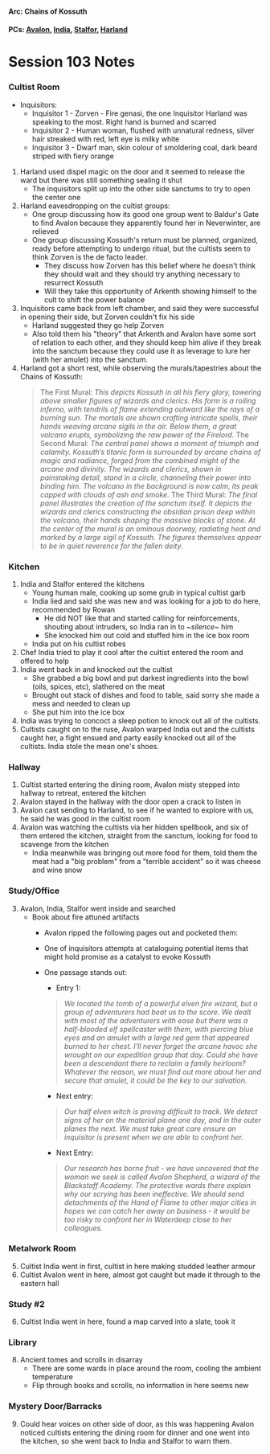 #### Arc: Chains of Kossuth
#### PCs: [Avalon](PCs/Current/Avalon.md), [India](PCs/Current/India.md), [Stalfor](PCs/Current/Stalfor.md), [Harland](PCs/Current/Harland.md)

# Session 103 Notes
### Cultist Room
- Inquisitors:
	- Inquisitor 1 - Zorven - Fire genasi, the one Inquisitor Harland was speaking to the most. Right hand is burned and scarred
	- Inquisitor 2 - Human woman, flushed with unnatural redness, silver hair streaked with red, left eye is milky white
	- Inquisitor 3 - Dwarf man, skin colour of smoldering coal, dark beard striped with fiery orange
1. Harland used dispel magic on the door and it seemed to release the ward but there was still something sealing it shut
	- The inquisitors split up into the other side sanctums to try to open the center one
2. Harland eavesdropping on the cultist groups:
	- One group discussing how its good one group went to Baldur's Gate to find Avalon because they apparently found her in Neverwinter, are relieved
	- One group discussing Kossuth's return must be planned, organized, ready before attempting to undergo ritual, but the cultists seem to think Zorven is the de facto leader.
		- They discuss how Zorven has this belief where he doesn't think they should wait and they should try anything necessary to resurrect Kossuth
		- Will they take this opportunity of Arkenth showing himself to the cult to shift the power balance
11. Inquisitors came back from left chamber, and said they were successful in opening their side, but Zorven couldn't fix his side
	- Harland suggested they go help Zorven
	- Also told them his "theory" that Arkenth and Avalon have some sort of relation to each other, and they should keep him alive if they break into the sanctum because they could use it as leverage to lure her (with her amulet) into the sanctum.
12. Harland got a short rest, while observing the murals/tapestries about the Chains of Kossuth:
	>	The First Mural: _This depicts Kossuth in all his fiery glory, towering above smaller figures of wizards and clerics. His form is a roiling inferno, with tendrils of flame extending outward like the rays of a burning sun. The mortals are shown crafting intricate spells, their hands weaving arcane sigils in the air. Below them, a great volcano erupts, symbolizing the raw power of the Firelord._
	>	The Second Mural: _The central panel shows a moment of triumph and calamity. Kossuth’s titanic form is surrounded by arcane chains of magic and radiance, forged from the combined might of the arcane and divinity. The wizards and clerics, shown in painstaking detail, stand in a circle, channeling their power into binding him. The volcano in the background is now calm, its peak capped with clouds of ash and smoke._
	>	The Third Mural: _The final panel illustrates the creation of the sanctum itself. It depicts the wizards and clerics constructing the obsidian prison deep within the volcano, their hands shaping the massive blocks of stone. At the center of the mural is an ominous doorway, radiating heat and marked by a large sigil of Kossuth. The figures themselves appear to be in quiet reverence for the fallen deity._

### Kitchen
1. India and Stalfor entered  the kitchens
	- Young human male, cooking up some grub in typical cultist garb
	- India lied and said she was new and was looking for a job to do here, recommended by Rowan
		- He did NOT like that and started calling for reinforcements, shouting about intruders, so India ran in to ~_silence_~ him
		- She knocked him out cold and stuffed him in the ice box room
	- India put on his cultist robes
2. Chef India tried to play it cool after the cultist entered the room and offered to help
10. India went back in and knocked out the cultist
	- She grabbed a big bowl and put darkest ingredients into the bowl (oils, spices, etc), slathered on the meat
	- Brought out stack of dishes and food to table, said sorry she made a mess and needed to clean up
	- She put him into the ice box
11. India was trying to concoct a sleep potion to knock out all of the cultists.
12. Cultists caught on to the ruse, Avalon warped India out and the cultists caught her, a fight ensued and party easily knocked out all of the cultists. India stole the mean one's shoes.

### Hallway 
1. Cultist started entering the dining room, Avalon misty stepped into hallway to retreat, entered the kitchen
2. Avalon stayed in the hallway with the door open a crack to listen in
3. Avalon cast sending to Harland, to see if he wanted to explore with us, he said he was good in the cultist room
11. Avalon was watching the cultists via her hidden spellbook, and six of them entered the kitchen, straight from the sanctum, looking for food to scavenge from the kitchen
	- India meanwhile was bringing out more food for them, told them the meat had a "big problem" from a "terrible accident" so it was cheese and wine snow

### Study/Office
3. Avalon, India, Stalfor went inside and searched
	- Book about fire attuned artifacts
		- Avalon ripped the following pages out and pocketed them:
		- One of inquisitors attempts at cataloguing potential items that might hold promise as a catalyst to evoke Kossuth
		- One passage stands out:
			- Entry 1: 
			> _We located the tomb of a powerful elven fire wizard, but a group of adventurers had beat us to the score. We dealt with most of the adventurers with ease but there was a half-blooded elf spellcaster with them, with piercing blue eyes and an amulet with a large red gem that appeared burned to her chest. I'll never forget the arcane havoc she wrought on our expedition group that day. Could she have been a descendant there to reclaim a family heirloom? Whatever the reason, we must find out more about her and secure that amulet, it could be the key to our salvation._
			
			- Next entry:
			>_Our half elven witch is proving difficult to track. We detect signs of her on the material plane one day, and in the outer planes the next. We must take great care ensure an inquisitor is present when we are able to confront her._

			- Next Entry:
			>_Our research has borne fruit - we have uncovered that the woman we seek is called Avalon Shepherd, a wizard of the Blackstaff Academy. The protective wards there explain why our scrying has been ineffective. We should send detachments of the Hand of Flame to other major cities in hopes we can catch her away on business - it would be too risky to confront her in Waterdeep close to her colleagues._

### Metalwork Room
5. Cultist India went in first, cultist in here making studded leather armour
7. Cultist Avalon went in here, almost got caught but made it through to the eastern hall

### Study #2
6. Cultist India went in here, found a map carved into a slate, took it

### Library
8. Ancient tomes and scrolls in disarray
	- There are some wards in place around the room, cooling the ambient temperature
	- Flip through books and scrolls, no information in here seems new

### Mystery Door/Barracks
9. Could hear voices on other side of door, as this was happening Avalon noticed cultists entering the dining room for dinner and one went into the kitchen, so she went back to India and Stalfor to warn them.